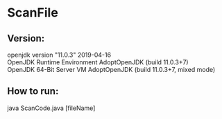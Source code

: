 # ScanFile


## Version:
  openjdk version "11.0.3" 2019-04-16 <br/>
  OpenJDK Runtime Environment AdoptOpenJDK (build 11.0.3+7) <br/>
  OpenJDK 64-Bit Server VM AdoptOpenJDK (build 11.0.3+7, mixed mode) <br/>
  
  
## How to run:
  java ScanCode.java [fileName]

